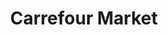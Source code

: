 ---
title: "Carrefour Market"
url: /la-chaussee-saint-victor/carrefour-market/
shop: supermarché
---